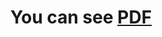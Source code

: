 <h1 align="center">
  
You can see [PDF](https://raw.githubusercontent.com/arnolmi/Awesome-CV/master/examples/cv.pdf)

